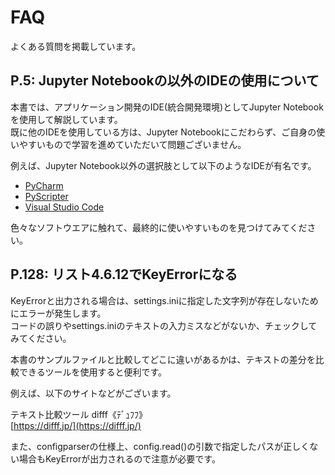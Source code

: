 # FAQ

よくある質問を掲載しています。

## P.5: Jupyter Notebookの以外のIDEの使用について

本書では、アプリケーション開発のIDE(統合開発環境)としてJupyter Notebookを使用して解説しています。  
既に他のIDEを使用している方は、Jupyter Notebookにこだわらず、ご自身の使いやすいもので学習を進めていただいて問題ございません。  

例えば、Jupyter Notebook以外の選択肢として以下のようなIDEが有名です。  
- [PyCharm](https://www.jetbrains.com/ja-jp/pycharm/)
- [PyScripter](https://www.embarcadero.com/jp/free-tools/pyscripter/free-download)
- [Visual Studio Code](https://azure.microsoft.com/ja-jp/products/visual-studio-code/)

色々なソフトウエアに触れて、最終的に使いやすいものを見つけてみてください。  

## P.128: リスト4.6.12でKeyErrorになる

KeyErrorと出力される場合は、settings.iniに指定した文字列が存在しないためにエラーが発生します。  
コードの誤りやsettings.iniのテキストの入力ミスなどがないか、チェックしてみてください。

本書のサンプルファイルと比較してどこに違いがあるかは、テキストの差分を比較できるツールを使用すると便利です。  

例えば、以下のサイトなどがございます。  

テキスト比較ツール difff《ﾃﾞｭﾌﾌ》  
[https://difff.jp/](https://difff.jp/)

また、configparserの仕様上、config.read()の引数で指定したパスが正しくない場合もKeyErrorが出力されるので注意が必要です。  
